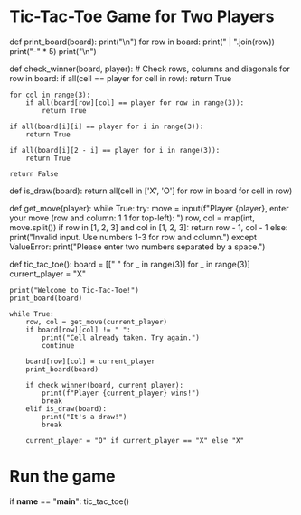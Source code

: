 # Tic-Tac-Toe Game for Two Players

def print_board(board):
    print("\n")
    for row in board:
        print(" | ".join(row))
        print("-" * 5)
    print("\n")

def check_winner(board, player):
    # Check rows, columns and diagonals
    for row in board:
        if all(cell == player for cell in row):
            return True

    for col in range(3):
        if all(board[row][col] == player for row in range(3)):
            return True

    if all(board[i][i] == player for i in range(3)):
        return True

    if all(board[i][2 - i] == player for i in range(3)):
        return True

    return False

def is_draw(board):
    return all(cell in ['X', 'O'] for row in board for cell in row)

def get_move(player):
    while True:
        try:
            move = input(f"Player {player}, enter your move (row and column: 1 1 for top-left): ")
            row, col = map(int, move.split())
            if row in [1, 2, 3] and col in [1, 2, 3]:
                return row - 1, col - 1
            else:
                print("Invalid input. Use numbers 1-3 for row and column.")
        except ValueError:
            print("Please enter two numbers separated by a space.")

def tic_tac_toe():
    board = [[" " for _ in range(3)] for _ in range(3)]
    current_player = "X"

    print("Welcome to Tic-Tac-Toe!")
    print_board(board)

    while True:
        row, col = get_move(current_player)
        if board[row][col] != " ":
            print("Cell already taken. Try again.")
            continue

        board[row][col] = current_player
        print_board(board)

        if check_winner(board, current_player):
            print(f"Player {current_player} wins!")
            break
        elif is_draw(board):
            print("It's a draw!")
            break

        current_player = "O" if current_player == "X" else "X"

# Run the game
if __name__ == "__main__":
    tic_tac_toe()
